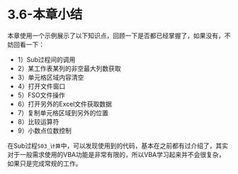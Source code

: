 # 3.6-本章小结

本章使用一个示例展示了以下知识点，回顾一下是否都已经掌握了，如果没有，不妨回看一下：

- 1）Sub过程间的调用
- 2）某工作表某列的非空最大列数获取
- 3）单元格区域内容清空
- 4）打开文件窗口
- 5）FSO文件操作
- 6）打开另外的Excel文件获取数据
- 7）复制单元格区域到另外的位置
- 8）比较运算符
- 9）小数点位数控制

在Sub过程`S03_计算`中，可以发现使用到的代码，基本在之前都有过介绍了，其实对于一般需求使用的VBA功能是非常有限的，所以VBA学习起来并不会很复杂，如果只是完成常规的工作。
